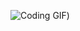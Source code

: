 ![Coding GIF]([https://i.pinimg.com/originals/b2/cf/d3/b2cfd3e7a9bc6a2595703a313a4e1d5c.gif](https://i.pinimg.com/originals/f3/4c/bc/f34cbcf5949fbe3606525fa5e2a0c236.gif)))
